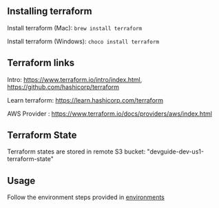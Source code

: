 
## Installing terraform
Install terraform (Mac): `brew install terraform `

Install terraform (Windows): `choco install terraform `

## Terraform links
Intro: https://www.terraform.io/intro/index.html, https://github.com/hashicorp/terraform

Learn terraform: https://learn.hashicorp.com/terraform

AWS Provider : https://www.terraform.io/docs/providers/aws/index.html

## Terraform State
Terraform states are stored in remote S3 bucket: "devguide-dev-us1-terraform-state"

## Usage

Follow the environment steps provided in [environments](environments/README.md)
